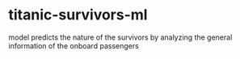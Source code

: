 # titanic-survivors-ml
model predicts the nature of the survivors by analyzing the general information of the onboard passengers
